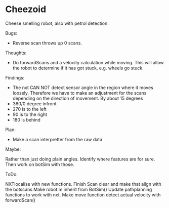 # Cheezoid
Cheese smelling robot, also with petrol detection.

Bugs: 
- Reverse scan throws up 0 scans.

Thoughts:

- Do forwardScans and a velocity calculation while moving.
  This will allow the robot to determine if it has got stuck, e.g. wheels go stuck.


Findings:

- The nxt CAN NOT detect sensor angle in the region where it moves loosely.
Therefore we have to make an adjustment for the scans depending on the direction of movement.
By about 15 degrees
- 360/0 degree infront
- 270 is to the left
- 90 is to the right
- 180 is behind


Plan:

- Make a scan interpretter from the raw data


Maybe:

Rather than just doing plain angles.
Identify where features are for sure.
Then work on botSim with those.


ToDo:

NXTlocalise with new functions.
Finish Scan clear and make that align with the botscans
Make robot.m inherit from BotSim()
Update pathplanning functions to work with nxt.
Make move function detect actual velocity with forwardScan()

